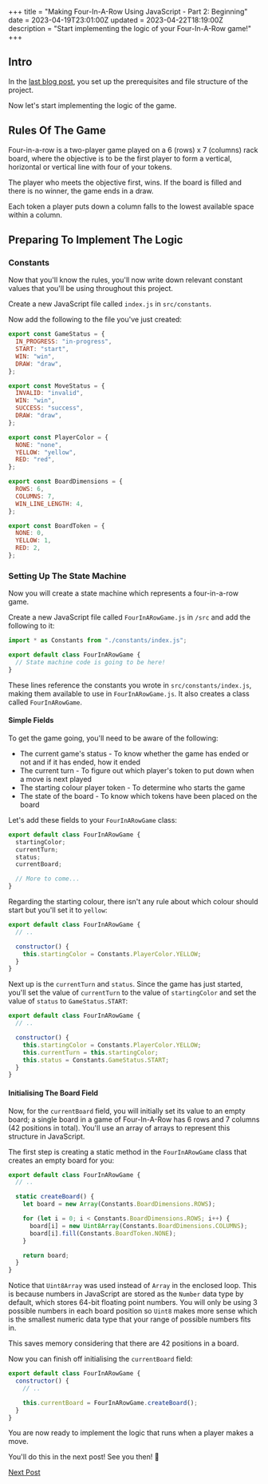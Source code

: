 +++
title = "Making Four-In-A-Row Using JavaScript - Part 2: Beginning"
date = 2023-04-19T23:01:00Z
updated = 2023-04-22T18:19:00Z
description = "Start implementing the logic of your Four-In-A-Row game!"
+++

## Intro

In the [last blog post](@/blog/making-four-in-a-row-part-1.md), you set up the prerequisites and file structure of the project.

Now let's start implementing the logic of the game.

## Rules Of The Game

Four-in-a-row is a two-player game played on a 6 (rows) x 7 (columns) rack board, where the objective is to be the first player to form a vertical, horizontal or vertical line with four of your tokens.

The player who meets the objective first, wins. If the board is filled and there is no winner, the game ends in a draw.

Each token a player puts down a column falls to the lowest available space within a column.

## Preparing To Implement The Logic

### Constants

Now that you'll know the rules, you'll now write down relevant constant values that you'll be using throughout this project.

Create a new JavaScript file called `index.js` in `src/constants`.

Now add the following to the file you've just created:

```js
export const GameStatus = {
  IN_PROGRESS: "in-progress",
  START: "start",
  WIN: "win",
  DRAW: "draw",
};

export const MoveStatus = {
  INVALID: "invalid",
  WIN: "win",
  SUCCESS: "success",
  DRAW: "draw",
};

export const PlayerColor = {
  NONE: "none",
  YELLOW: "yellow",
  RED: "red",
};

export const BoardDimensions = {
  ROWS: 6,
  COLUMNS: 7,
  WIN_LINE_LENGTH: 4,
};

export const BoardToken = {
  NONE: 0,
  YELLOW: 1,
  RED: 2,
};
```

### Setting Up The State Machine

Now you will create a state machine which represents a four-in-a-row game.

Create a new JavaScript file called `FourInARowGame.js` in `/src` and add the following to it:

```js
import * as Constants from "./constants/index.js";

export default class FourInARowGame {
  // State machine code is going to be here!
}
```

These lines reference the constants you wrote in `src/constants/index.js`, making them available to use in `FourInARowGame.js`. It also creates a class called `FourInARowGame`.

#### Simple Fields

To get the game going, you'll need to be aware of the following:

- The current game's status - To know whether the game has ended or not and if it has ended, how it ended
- The current turn - To figure out which player's token to put down when a move is next played
- The starting colour player token - To determine who starts the game
- The state of the board - To know which tokens have been placed on the board

Let's add these fields to your `FourInARowGame` class:

```js
export default class FourInARowGame {
  startingColor;
  currentTurn;
  status;
  currentBoard;

  // More to come...
}
```

Regarding the starting colour, there isn't any rule about which colour should start but you'll set it to `yellow`:

```js
export default class FourInARowGame {
  // ..

  constructor() {
    this.startingColor = Constants.PlayerColor.YELLOW;
  }
}
```

Next up is the `currentTurn` and `status`. Since the game has just started, you'll set the value of `currentTurn` to the value of `startingColor` and set the value of `status` to `GameStatus.START`:

```js
export default class FourInARowGame {
  // ..

  constructor() {
    this.startingColor = Constants.PlayerColor.YELLOW;
    this.currentTurn = this.startingColor;
    this.status = Constants.GameStatus.START;
  }
}
```

#### Initialising The Board Field

Now, for the `currentBoard` field, you will initially set its value to an empty board; a single board in a game of Four-In-A-Row has 6 rows and 7 columns (42 positions in total). You'll use an array of arrays to represent this structure in JavaScript.

The first step is creating a static method in the `FourInARowGame` class that creates an empty board for you:

```js
export default class FourInARowGame {
  // ..

  static createBoard() {
    let board = new Array(Constants.BoardDimensions.ROWS);

    for (let i = 0; i < Constants.BoardDimensions.ROWS; i++) {
      board[i] = new Uint8Array(Constants.BoardDimensions.COLUMNS);
      board[i].fill(Constants.BoardToken.NONE);
    }

    return board;
  }
}
```

Notice that `Uint8Array` was used instead of `Array` in the enclosed loop. This is because numbers in JavaScript are stored as the `Number` data type by default, which stores 64-bit floating point numbers. You will only be using 3 possible numbers in each board position so `Uint8` makes more sense which is the smallest numeric data type that your range of possible numbers fits in.

This saves memory considering that there are 42 positions in a board.

Now you can finish off initialising the `currentBoard` field:

```js
export default class FourInARowGame {
  constructor() {
    // ..

    this.currentBoard = FourInARowGame.createBoard();
  }
}
```

You are now ready to implement the logic that runs when a player makes a move.

You'll do this in the next post! See you then! 👋

[Next Post](@/blog/making-four-in-a-row-part-3.md)

